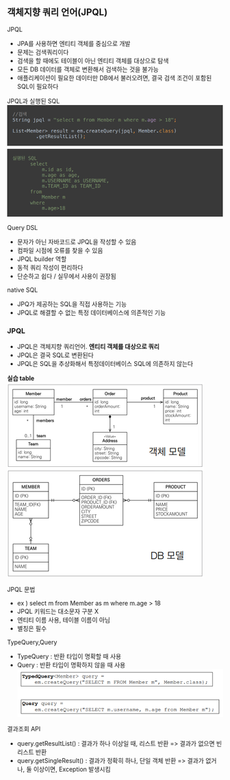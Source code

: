 ## 객체지향 쿼리 언어(JPQL)

JPQL
* JPA를 사용하면 엔티티 객체를 중심으로 개발
* 문제는 검색쿼리이다
* 검색을 할 때에도 테이블이 아닌 엔티티 객체를 대상으로 탐색
* 모든 DB 데이터를 객체로 변환해서 검색하는 것을 불가능
* 애플리케이션이 필요한 데이터만 DB에서 불러오려면, 결국 검색 조건이 포함된 SQL이 필요하다

JPQL과 실행된 SQL
![alt text](image.png)

Query DSL
* 문자가 아닌 자바코드로 JPQL을 작성할 수 있음
* 컴파일 시점에 오류를 찾을 수 있음
* JPQL builder 역할
* 동적 쿼리 작성이 편리하다
* 단순하고 쉽다 / 실무에서 사용이 권장됨

native SQL
* JPQ가 제공하는 SQL을 직접 사용하는 기능
* JPQL로 해결할 수 없는 특정 데이터베이스에 의존적인 기능


### JPQL
* JPQL은 객체지향 쿼리언어. **엔티티 객체를 대상으로 쿼리**
* JPQL은 결국 SQL로 변환된다
* JPQL은 SQL을 추상화해서 특정데이터베이스 SQL에 의존하지 않는다

**실습 table**
![alt text](image-1.png)

JPQL 문법
* ex ) select m from Member as m where m.age > 18
* JPQL 키워드는 대소문자 구분 X
* 엔티티 이름 사용, 테이블 이름이 아님
* 별칭은 필수

TypeQuery,Query
* TypeQuery : 반환 타입이 명확할 때 사용
* Query : 반환 타입이 명확하지 않을 때 사용
![alt text](image-2.png)


결과조회 API
* query.getResultList() : 결과가 하나 이상일 때, 리스트 반환 
=> 결과가 없으면 빈 리스트 반환
* query.getSingleResult() : 결과가 정확히 하나, 단일 객체 반환
=> 결과가 없거나, 둘 이상이면, Exception 발생시킴

